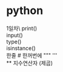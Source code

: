 # python
1일차\ 
      print()\
      input()\
      type()\
      isinstance()\
      한줄 #  한꺼번에 """  '''\
      ** 지수연산자 (제곱)
